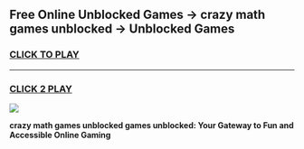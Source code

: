 
## Free Online Unblocked Games → crazy math games unblocked → Unblocked Games
<h3>
<a href="https://premium.freeplayer.one?title=crazy_math_games_unblocked&ref=21F">CLICK TO PLAY</a></h3>
<hr>

<h3>
<a href="https://premium.freeplayer.one?title=crazy_math_games_unblocked&ref=21F">CLICK 2 PLAY</a>
  
</h3>

<a href="https://premium.freeplayer.one?title=crazy_math_games_unblocked&ref=21F/"><img src="https://clearcache.store/games.png"></a>


**crazy math games unblocked games unblocked: Your Gateway to Fun and Accessible Online Gaming**
